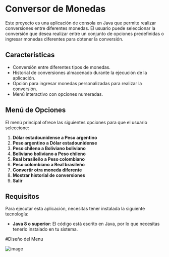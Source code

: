 # Conversor de Monedas

Este proyecto es una aplicación de consola en Java que permite realizar conversiones entre diferentes monedas. El usuario puede seleccionar la conversión que desea realizar entre un conjunto de opciones predefinidas o ingresar monedas diferentes para obtener la conversión.

## Características

- Conversión entre diferentes tipos de monedas.
- Historial de conversiones almacenado durante la ejecución de la aplicación.
- Opción para ingresar monedas personalizadas para realizar la conversión.
- Menú interactivo con opciones numeradas.
  
## Menú de Opciones

El menú principal ofrece las siguientes opciones para que el usuario seleccione:

1. **Dólar estadounidense a Peso argentino**  
2. **Peso argentino a Dólar estadounidense**
3. **Peso chileno a Boliviano boliviano**
4. **Boliviano boliviano a Peso chileno**
5. **Real brasileño a Peso colombiano**
6. **Peso colombiano a Real brasileño**
7. **Convertir otra moneda diferente**  
8. **Mostrar historial de conversiones**  
9. **Salir**

## Requisitos

Para ejecutar esta aplicación, necesitas tener instalada la siguiente tecnología:

- **Java 8 o superior**: El código está escrito en Java, por lo que necesitas tenerlo instalado en tu sistema.

#Diseño del Menu

![image](https://github.com/user-attachments/assets/e80ed5c7-817c-43ad-b3c1-a83ced43faca)

  
